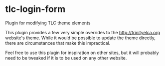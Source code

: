 # tlc-login-form
Plugin for modifying TLC theme elements

This plugin provides a few very simple overrides to the http://trinityelca.org website's theme.
While it would be possible to update the theme directly, there are circumstances that make this impractical.

Feel free to use this plugin for inspiration on other sites, but it will probably need to be tweaked if it
is to be used on any other website.
